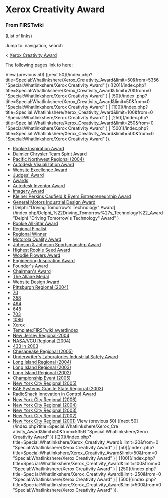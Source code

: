# Xerox Creativity Award

### From FIRSTwiki

(List of links)

Jump to: navigation, search

&lt; [Xerox Creativity
Award](/index.php?title=Xerox_Creativity_Award&redirect=no "Xerox Creativity
Award" )  

The following pages link to here:

View (previous 50) ([next 50](/index.php?title=Special:Whatlinkshere/Xerox_Cre
ativity_Award&limit=50&from=5356 "Special:Whatlinkshere/Xerox Creativity
Award" )) ([20](/index.php?title=Special:Whatlinkshere/Xerox_Creativity_Award&
limit=20&from=0 "Special:Whatlinkshere/Xerox Creativity Award" ) | [50](/index
.php?title=Special:Whatlinkshere/Xerox_Creativity_Award&limit=50&from=0
"Special:Whatlinkshere/Xerox Creativity Award" ) | [100](/index.php?title=Spec
ial:Whatlinkshere/Xerox_Creativity_Award&limit=100&from=0
"Special:Whatlinkshere/Xerox Creativity Award" ) | [250](/index.php?title=Spec
ial:Whatlinkshere/Xerox_Creativity_Award&limit=250&from=0
"Special:Whatlinkshere/Xerox Creativity Award" ) | [500](/index.php?title=Spec
ial:Whatlinkshere/Xerox_Creativity_Award&limit=500&from=0
"Special:Whatlinkshere/Xerox Creativity Award" )).

  * [Rookie Inspiration Award](/index.php/Rookie_Inspiration_Award "Rookie Inspiration Award" )
  * [Daimler Chrysler Team Spirit Award](/index.php/Daimler_Chrysler_Team_Spirit_Award "Daimler Chrysler Team Spirit Award" )
  * [Pacific Northwest Regional (2004)](/index.php/Pacific_Northwest_Regional_%282004%29 "Pacific Northwest Regional \(2004\)" )
  * [Autodesk Visualization Award](/index.php/Autodesk_Visualization_Award "Autodesk Visualization Award" )
  * [Website Excellence Award](/index.php/Website_Excellence_Award "Website Excellence Award" )
  * [Judges' Award](/index.php/Judges%27_Award "Judges' Award" )
  * [Awards](/index.php/Awards "Awards" )
  * [Autodesk Inventor Award](/index.php/Autodesk_Inventor_Award "Autodesk Inventor Award" )
  * [Imagery Award](/index.php/Imagery_Award "Imagery Award" )
  * [Kleiner Perkins Caufield &amp; Byers Entrepreneurship Award](/index.php/Kleiner_Perkins_Caufield_%26_Byers_Entrepreneurship_Award "Kleiner Perkins Caufield & Byers Entrepreneurship Award" )
  * [General Motors Industrial Design Award](/index.php/General_Motors_Industrial_Design_Award "General Motors Industrial Design Award" )
  * [Delphi "Driving Tomorrow's Technology" Award](/index.php/Delphi_%22Driving_Tomorrow%27s_Technology%22_Award "Delphi "Driving Tomorrow's Technology" Award" )
  * [Rookie All-Star Award](/index.php/Rookie_All-Star_Award "Rookie All-Star Award" )
  * [Regional Finalist](/index.php/Regional_Finalist "Regional Finalist" )
  * [Regional Winner](/index.php/Regional_Winner "Regional Winner" )
  * [Motorola Quality Award](/index.php/Motorola_Quality_Award "Motorola Quality Award" )
  * [Johnson &amp; Johnson Sportsmanship Award](/index.php/Johnson_%26_Johnson_Sportsmanship_Award "Johnson & Johnson Sportsmanship Award" )
  * [Highest Rookie Seed Award](/index.php/Highest_Rookie_Seed_Award "Highest Rookie Seed Award" )
  * [Woodie Flowers Award](/index.php/Woodie_Flowers_Award "Woodie Flowers Award" )
  * [Engineering Inspiration Award](/index.php/Engineering_Inspiration_Award "Engineering Inspiration Award" )
  * [Founder's Award](/index.php/Founder%27s_Award "Founder's Award" )
  * [Chairman's Award](/index.php/Chairman%27s_Award "Chairman's Award" )
  * [The Allaire Medal](/index.php/The_Allaire_Medal "The Allaire Medal" )
  * [Website Design Award](/index.php/Website_Design_Award "Website Design Award" )
  * [Pittsburgh Regional (2004)](/index.php/Pittsburgh_Regional_%282004%29 "Pittsburgh Regional \(2004\)" )
  * [70](/index.php/70 "70" )
  * [358](/index.php/358 "358" )
  * [494](/index.php/494 "494" )
  * [648](/index.php/648 "648" )
  * [703](/index.php/703 "703" )
  * [1086](/index.php/1086 "1086" )
  * [Xerox](/index.php/Xerox "Xerox" )
  * [Template:FIRSTwiki awardindex](/index.php/Template:FIRSTwiki_awardindex "Template:FIRSTwiki awardindex" )
  * [New Jersey Regional-2004](/index.php/New_Jersey_Regional-2004 "New Jersey Regional-2004" )
  * [NASA/VCU Regional (2004)](/index.php/NASA/VCU_Regional_%282004%29 "NASA/VCU Regional \(2004\)" )
  * [433 in 2003](/index.php/433_in_2003 "433 in 2003" )
  * [Chesapeake Regional (2005)](/index.php/Chesapeake_Regional_%282005%29 "Chesapeake Regional \(2005\)" )
  * [Underwriter's Laboratories Industrial Safety Award](/index.php/Underwriter%27s_Laboratories_Industrial_Safety_Award "Underwriter's Laboratories Industrial Safety Award" )
  * [Long Island Regional (2004)](/index.php/Long_Island_Regional_%282004%29 "Long Island Regional \(2004\)" )
  * [Long Island Regional (2003)](/index.php/Long_Island_Regional_%282003%29 "Long Island Regional \(2003\)" )
  * [Long Island Regional (2002)](/index.php/Long_Island_Regional_%282002%29 "Long Island Regional \(2002\)" )
  * [Championship Event (2005)](/index.php/Championship_Event_%282005%29 "Championship Event \(2005\)" )
  * [New York City Regional (2005)](/index.php/New_York_City_Regional_%282005%29 "New York City Regional \(2005\)" )
  * [BAE Systems Granite State Regional (2003)](/index.php/BAE_Systems_Granite_State_Regional_%282003%29 "BAE Systems Granite State Regional \(2003\)" )
  * [RadioShack Innovation in Control Award](/index.php/RadioShack_Innovation_in_Control_Award "RadioShack Innovation in Control Award" )
  * [New York City Regional (2006)](/index.php/New_York_City_Regional_%282006%29 "New York City Regional \(2006\)" )
  * [New York City Regional (2004)](/index.php/New_York_City_Regional_%282004%29 "New York City Regional \(2004\)" )
  * [New York City Regional (2003)](/index.php/New_York_City_Regional_%282003%29 "New York City Regional \(2003\)" )
  * [New York City Regional (2002)](/index.php/New_York_City_Regional_%282002%29 "New York City Regional \(2002\)" )
  * [New York City Regional (2001)](/index.php/New_York_City_Regional_%282001%29 "New York City Regional \(2001\)" )
View (previous 50) ([next 50](/index.php?title=Special:Whatlinkshere/Xerox_Cre
ativity_Award&limit=50&from=5356 "Special:Whatlinkshere/Xerox Creativity
Award" )) ([20](/index.php?title=Special:Whatlinkshere/Xerox_Creativity_Award&
limit=20&from=0 "Special:Whatlinkshere/Xerox Creativity Award" ) | [50](/index
.php?title=Special:Whatlinkshere/Xerox_Creativity_Award&limit=50&from=0
"Special:Whatlinkshere/Xerox Creativity Award" ) | [100](/index.php?title=Spec
ial:Whatlinkshere/Xerox_Creativity_Award&limit=100&from=0
"Special:Whatlinkshere/Xerox Creativity Award" ) | [250](/index.php?title=Spec
ial:Whatlinkshere/Xerox_Creativity_Award&limit=250&from=0
"Special:Whatlinkshere/Xerox Creativity Award" ) | [500](/index.php?title=Spec
ial:Whatlinkshere/Xerox_Creativity_Award&limit=500&from=0
"Special:Whatlinkshere/Xerox Creativity Award" )).

